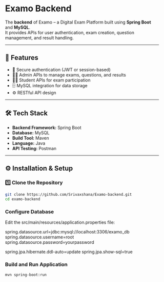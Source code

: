 # Examo Backend  

The **backend** of Examo – a Digital Exam Platform built using **Spring Boot** and **MySQL**.  
It provides APIs for user authentication, exam creation, question management, and result handling.  

---

## 🚀 Features
- 🔐 Secure authentication (JWT or session-based)  
- 🧑‍🏫 Admin APIs to manage exams, questions, and results  
- 🧑‍🎓 Student APIs for exam participation  
- 🗄️ MySQL integration for data storage  
- ⚙️ RESTful API design  

---

## 🛠️ Tech Stack
- **Backend Framework:** Spring Boot  
- **Database:** MySQL  
- **Build Tool:** Maven  
- **Language:** Java  
- **API Testing:** Postman  

---

## ⚙️ Installation & Setup

### 1️⃣ Clone the Repository
```bash
git clone https://github.com/Srivaxshana/Examo-backend.git
cd examo-backend

```
### Configure Database
Edit the src/main/resources/application.properties file:

spring.datasource.url=jdbc:mysql://localhost:3306/examo_db
spring.datasource.username=root
spring.datasource.password=yourpassword

spring.jpa.hibernate.ddl-auto=update
spring.jpa.show-sql=true

### Build and Run Application
```bash
mvn spring-boot:run


